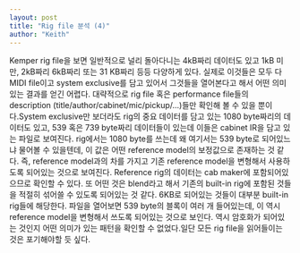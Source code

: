```yaml
---
layout: post
title: "Rig file 분석 (4)"
author: "Keith"
---
```


Kemper rig file을 보면 일반적으로 널리 돌아다니는 4kB짜리 데이터도 있고 1kB 미만, 2kB짜리 6kB짜리 또는 31 KB짜리 등등 다양하게 있다. 실제로 이것들은 모두 다 MIDI file이고 system exclusive를 담고 있어서 그것들을 열어본다고 해서 어떤 의미 있는 결과를 얻긴 어렵다. 대략적으로 rig file 혹은 performance file들의 description (title/author/cabinet/mic/pickup/...)들만 확인해 볼 수 있을 뿐이다.System exclusive만 보더라도 rig의 중요 데이터를 담고 있는 1080 byte짜리의 데이터도 있고, 539 혹은 739 byte짜리 데이터들이 있는데 이들은 cabinet IR을 담고 있는 파일로 보여진다. rig에서는 1080 byte를 쓰는데 왜 여기서는 539 byte로 되어있느냐 물어볼 수 있을텐데, 이 값은 어떤 reference model의 보정값으로 존재하는 것 같다. 즉, reference model과의 차를 가지고 기존 reference model을 변형해서 사용하도록 되어있는 것으로 보여진다. Reference rig의 데이터는 cab maker에 포함되어있으므로 확인할 수 있다. 또 어떤 것은 blend라고 해서 기존의 built-in rig에 포함된 것들을 적절히 섞어쓸 수 있도록 되어있는 것 같다. 6KB로 되어있는 것들이 대부분 built-in rig들에 해당한다. 파일을 열어보면 539 byte의 블록이 여러 개 들어있는데, 이 역시 reference model을 변형해서 쓰도록 되어있는 것으로 보인다. 역시 암호화가 되어있는 것인지 어떤 의미가 있는 패턴을 확인할 수 없었다.일단 모든 rig file을 읽어들이는 것은 포기해야할 듯 싶다. 

